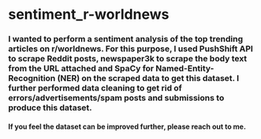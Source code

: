 # sentiment_r-worldnews

### I wanted to perform a sentiment analysis of the top trending articles on r/worldnews. For this purpose, I used PushShift API to scrape Reddit posts, newspaper3k to scrape the body text from the URL attached and SpaCy for Named-Entity-Recognition (NER) on the scraped data to get this dataset. I further performed data cleaning to get rid of errors/advertisements/spam posts and submissions to produce this dataset.

#### If you feel the dataset can be improved further, please reach out to me.
